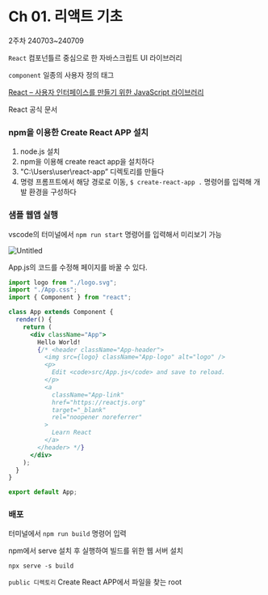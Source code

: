 # Ch 01. 리액트 기초

2주차 240703~240709

`React` 컴포넌틀르 중심으로 한 자바스크립트 UI 라이브러리

`component` 일종의 사용자 정의 태그

[React – 사용자 인터페이스를 만들기 위한 JavaScript 라이브러리](https://ko.legacy.reactjs.org/)

React 공식 문서

### npm을 이용한 Create React APP 설치

1. node.js 설치
2. npm을 이용해 create react app을 설치하다
3. "C:\Users\user\react-app” 디렉토리를 만들다
4. 명령 프롬프트에서 해당 경로로 이동, `$ create-react-app .` 명령어를 입력해 개발 환경을 구성하다

### 샘플 웹앱 실행

vscode의 터미널에서 `npm run start` 명령어를 입력해서 미리보기 가능

![Untitled](Ch%2001%20%E1%84%85%E1%85%B5%E1%84%8B%E1%85%A2%E1%86%A8%E1%84%90%E1%85%B3%20%E1%84%80%E1%85%B5%E1%84%8E%E1%85%A9%20eeb2dec8290547569cd7d6ad65d9daeb/Untitled.png)

App.js의 코드를 수정해 페이지를 바꿀 수 있다.

```jsx
import logo from "./logo.svg";
import "./App.css";
import { Component } from "react";

class App extends Component {
  render() {
    return (
      <div className="App">
        Hello World!
        {/* <header className="App-header">
          <img src={logo} className="App-logo" alt="logo" />
          <p>
            Edit <code>src/App.js</code> and save to reload.
          </p>
          <a
            className="App-link"
            href="https://reactjs.org"
            target="_blank"
            rel="noopener noreferrer"
          >
            Learn React
          </a>
        </header> */}
      </div>
    );
  }
}

export default App;

```

### 배포

터미널에서 `npm run build` 명령어 입력

npm에서 serve 설치 후 실행하여 빌드를 위한 웹 서버 설치

`npx serve -s build`

`public 디렉토리` Create React APP에서 파일을 찾는 root